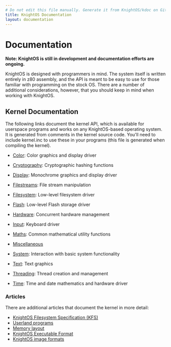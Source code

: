 ```yaml
---
# Do not edit this file manually. Generate it from KnightOS/kdoc on GitHub.
title: KnightOS Documentation
layout: documentation
---
```


# Documentation

**Note: KnightOS is still in development and documentation efforts are ongoing.**

KnightOS is designed with programmers in mind. The system itself is written entirely in z80 assembly,
and the API is meant to be easy to use for those familiar with programming on the stock OS. There are
a number of additional considerations, however, that you should keep in mind when working with
KnightOS.

## Kernel Documentation

The following links document the kernel API, which is available for userspace programs and works
on any KnightOS-based operating system. It is generated from comments in the kernel source code.
You'll need to include kernel.inc to use these in your programs (this file is generated when compiling
the kernel).



* [Color](/documentation/reference/color.html): Color graphics and display driver



* [Cryptography](/documentation/reference/cryptography.html): Cryptographic hashing functions



* [Display](/documentation/reference/display.html): Monochrome graphics and display driver



* [Filestreams](/documentation/reference/filestreams.html): File stream manipulation



* [Filesystem](/documentation/reference/filesystem.html): Low-level filesystem driver



* [Flash](/documentation/reference/flash.html): Low-level Flash storage driver



* [Hardware](/documentation/reference/hardware.html): Concurrent hardware management



* [Input](/documentation/reference/input.html): Keyboard driver



* [Maths](/documentation/reference/maths.html): Common mathematical utility functions



* [Miscellaneous](/documentation/reference/miscellaneous.html)



* [System](/documentation/reference/system.html): Interaction with basic system functionality



* [Text](/documentation/reference/text.html): Text graphics



* [Threading](/documentation/reference/threading.html): Thread creation and management



* [Time](/documentation/reference/time.html): Time and date mathematics and hardware driver



### Articles

There are additional articles that document the kernel in more detail:

* [KnightOS Filesystem Specification (KFS)](/documentation/kfs.html)
* [Userland programs](/documentation/programs.html)
* [Memory layout](/documentation/memory.html)
* [KnightOS Executable Format](/documentation/kexc.html)
* [KnightOS image formats](/documentation/kimg.html)

